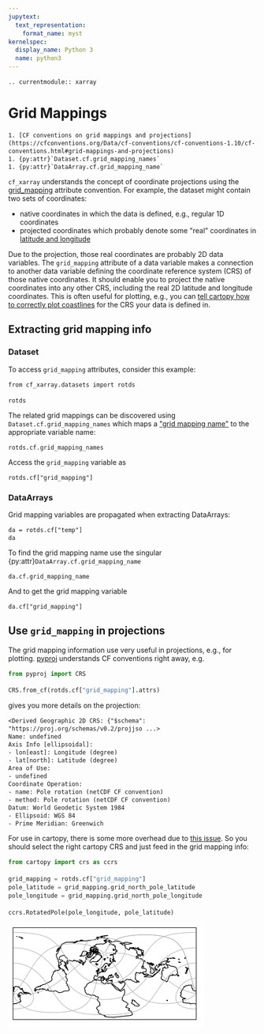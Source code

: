 ```yaml
---
jupytext:
  text_representation:
    format_name: myst
kernelspec:
  display_name: Python 3
  name: python3
---
```


```{eval-rst}
.. currentmodule:: xarray
```

# Grid Mappings

```{seealso}
1. [CF conventions on grid mappings and projections](https://cfconventions.org/Data/cf-conventions/cf-conventions-1.10/cf-conventions.html#grid-mappings-and-projections)
1. {py:attr}`Dataset.cf.grid_mapping_names`
1. {py:attr}`DataArray.cf.grid_mapping_name`
```

`cf_xarray` understands the concept of coordinate projections using the [grid_mapping](https://cfconventions.org/Data/cf-conventions/cf-conventions-1.10/cf-conventions.html#grid-mappings-and-projections) attribute convention. For example, the dataset might contain two sets of coordinates:

- native coordinates in which the data is defined, e.g., regular 1D coordinates
- projected coordinates which probably denote some "real" coordinates in [latitude and longitude](https://en.wikipedia.org/wiki/Geographic_coordinate_system#Latitude_and_longitude)

Due to the projection, those real coordinates are probably 2D data variables. The `grid_mapping` attribute of a data variable makes a connection to another data variable defining the coordinate reference system (CRS) of those native coordinates. It should enable you to project the native coordinates into any other CRS, including the real 2D latitude and longitude coordinates. This is often useful for plotting, e.g., you can [tell cartopy how to correctly plot coastlines](https://scitools.org.uk/cartopy/docs/latest/tutorials/understanding_transform.html) for the CRS your data is defined in.

## Extracting grid mapping info

### Dataset

To access `grid_mapping` attributes, consider this example:

```{code-cell}
from cf_xarray.datasets import rotds

rotds
```

The related grid mappings can be discovered using `Dataset.cf.grid_mapping_names` which maps a
["grid mapping name"](http://cfconventions.org/cf-conventions/cf-conventions.html#appendix-grid-mappings) to the
appropriate variable name:

```{code-cell}
rotds.cf.grid_mapping_names
```

Access the `grid_mapping` variable as

```{code-cell}
rotds.cf["grid_mapping"]
```

### DataArrays

Grid mapping variables are propagated when extracting DataArrays:

```{code-cell}
da = rotds.cf["temp"]
da
```

To find the grid mapping name use the singular {py:attr}`DataArray.cf.grid_mapping_name`

```{code-cell}
da.cf.grid_mapping_name
```

And to get the grid mapping variable

```{code-cell}
da.cf["grid_mapping"]
```

## Use `grid_mapping` in projections

The grid mapping information use very useful in projections, e.g., for plotting. [pyproj](https://pyproj4.github.io/pyproj/stable/api/crs/crs.html#pyproj.crs.CRS.from_cf) understands CF conventions right away, e.g.

```python
from pyproj import CRS

CRS.from_cf(rotds.cf["grid_mapping"].attrs)
```

gives you more details on the projection:

```
<Derived Geographic 2D CRS: {"$schema": "https://proj.org/schemas/v0.2/projjso ...>
Name: undefined
Axis Info [ellipsoidal]:
- lon[east]: Longitude (degree)
- lat[north]: Latitude (degree)
Area of Use:
- undefined
Coordinate Operation:
- name: Pole rotation (netCDF CF convention)
- method: Pole rotation (netCDF CF convention)
Datum: World Geodetic System 1984
- Ellipsoid: WGS 84
- Prime Meridian: Greenwich
```

For use in cartopy, there is some more overhead due to [this issue](https://github.com/SciTools/cartopy/issues/2099). So you should select the right cartopy CRS and just feed in the grid mapping info:

```python
from cartopy import crs as ccrs

grid_mapping = rotds.cf["grid_mapping"]
pole_latitude = grid_mapping.grid_north_pole_latitude
pole_longitude = grid_mapping.grid_north_pole_longitude

ccrs.RotatedPole(pole_longitude, pole_latitude)
```

![cartopy rotated pole projection](cartopy_rotated_pole.png)
